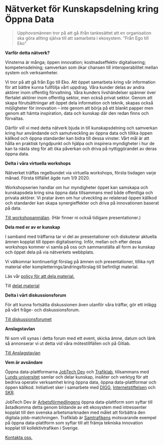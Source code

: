 [_metadata_:url]:- "https://gitlab.com/open-data-knowledge-sharing/wiki/-/wikis/home"

# Nätverket för Kunskapsdelning kring Öppna Data

> Upphovsmännen tror på att gå ifrån tankesättet att en organisation ska göra allting själva till att samarbeta i ekosystem. "Från Ego till Eko"

**Varför detta nätverk?** 
 
Vinsterna är många; öppen innovation; kostnadseffektiv digitalisering; kompetensdelning; samverkan som ökar chansen till interoperabilitet mellan system och verksamheter.

Vi tror på att gå från Ego till Eko. Att öppet samarbeta kring vår information för att bättre kunna fullfölja vårt uppdrag. Våra kunder delas av andra aktörer inom offentlig förvaltning. Våra kunders livshändelser spänner över flertalet aktörer inom offentlig sektor, men också privat sektor. Genom att skapa förutsättningar att öppet dela information och teknik, skapas också möjligheter för innovation – inte genom att börja på ett blankt papper men genom att hämta inspiration, data och kunskap där den redan finns och förvaltas.

Därför vill vi med detta nätverk bjuda in till kunskapsdelning och samverkan kring hur användande och samutveckling av öppna data och tillika öppen källkod och öppna standarder kan bidra till dessa vinster. Vårt mål är att hålla en praktisk tyngdpunkt och hjälpa och inspirera myndigheter i hur de kan ta nästa steg för att öka påverkan och driva på nyttiggörandet av deras öppna data.

**Delta i våra virtuella workshops**

Nätverket träffas regelbundet via virtuella workshops, första tisdagen varje månad. Första tillfället ägde rum 1/9 2020. 
 
Workshopserien handlar om hur myndigheter öppet kan samskapa och kunskapsdela kring sina öppna data tillsammans med både offentliga och privata aktörer. Vi pratar även om hur utveckling av relaterad öppen källkod och standarder kan skapa synergieffekter och driva på innovationen baserat på data.

[Till workshopanmälan](https://gitlab.com/open-data-knowledge-sharing/wiki/-/wikis/Digital-Workshopserie). (Här finner ni också tidigare presentationer.)
  
**Dela med er av er kunskap**

I samband med träffarna tar vi del av presentationer och diskuterar aktuella ämnen kopplat till öppen digitalisering. Inför, mellan och efter dessa workshops kommer vi samla på oss och sammanställa all form av kunskap och öppet dela på via nätverkets webbplats.

Vi välkomnar kontinuerligt förslag på ämnen och presentationer, tillika nytt material eller kompletterings/ändringsförslag till befintligt material.
 
Läs vår [policy för att dela material.](https://gitlab.com/open-data-knowledge-sharing/wiki/-/wikis/Policy%20f%C3%B6r%20att%20bidra)

Till [delat material](https://gitlab.com/open-data-knowledge-sharing/wiki/-/wikis/Delat-material)

**Delta i vårt diskussionsforum**

För att kunna fortsätta diskussionen även utanför våra träffar, gör ett inlägg på vårt fråge- och diskussionsforum.

[Till diskussionsforumet](https://forum.jobtechdev.se/c/natverket-oppna-data-oppen-kallkod/)


**Anslagstavlan**

Ni som vill synas i detta forum med ett event, skicka ämne, datum och länk så annonserar vi ut detta vid våra mötestillfällen och på Gitlab.

[Till Anslagstavlan](https://gitlab.com/open-data-knowledge-sharing/wiki/-/wikis/Anslagstavlan)

**Vem är avsändare**  

Öppna data-plattformarna [JobTech Dev](https://jobtechdev.se/) och [Trafiklab](https://www.trafiklab.se/), tillsammans med [Lunds universitet](http://cs.lth.se/english/research/software-engineering/) samlar och delar kunskap, insikter och verktyg för att bedriva operativ verksamhet kring öppna data, öppna data-plattformar och öppen källkod. Initiativet sker i samarbete med [DIGG](https://www.digg.se/), [Internetstiftelsen](https://internetstiftelsen.se/) och [SKR](https://skr.se/).   

JobTech Dev är [Arbetsförmedlingens](https://arbetsformedlingen.se/) öppna data-plattform som syftar till åstadkomma detta genom bildande av ett ekosystem med intressenter kopplat till den svenska arbetsmarknaden med målet att förbättra den digitala jobb-matchningen. Trafiklab är [Samtrafikens](https://samtrafiken.se/) motsvarande exempel på öppna data-plattform som syftar till att främja tekniska innovation kopplat till kollektivtrafiken i Sverige.

[Kontakta oss.](mailto:maria.dalhage@digg.se) 
